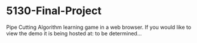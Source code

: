 # 5130-Final-Project
Pipe Cutting Algorithm learning game in a web browser.
If you would like to view the demo it is being hosted at:
to be determined...
